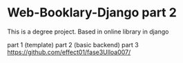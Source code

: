 # Web-Booklary-Django part 2


This is a degree project. Based in online library in django

part 1 (template)
part 2 (basic backend)
part 3 https://github.com/effect01/fase3Ulloa007/

